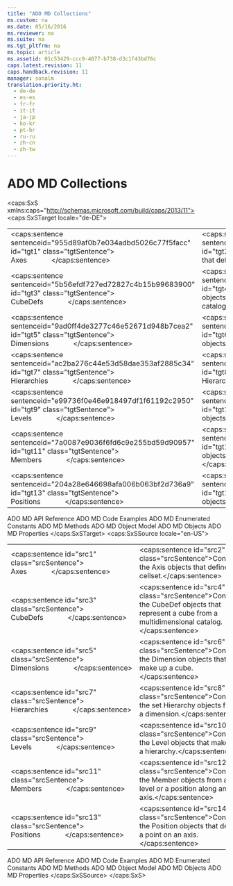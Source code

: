 ```yaml
---
title: "ADO MD Collections"
ms.custom: na
ms.date: 05/16/2016
ms.reviewer: na
ms.suite: na
ms.tgt_pltfrm: na
ms.topic: article
ms.assetid: 01c53429-ccc9-4077-b738-d3c1f43bd76c
caps.latest.revision: 11
caps.handback.revision: 11
manager: sonalm
translation.priority.ht: 
  - de-de
  - es-es
  - fr-fr
  - it-it
  - ja-jp
  - ko-kr
  - pt-br
  - ru-ru
  - zh-cn
  - zh-tw
---
```

# ADO MD Collections
<?xml version="1.0" encoding="utf-8"?>
<caps:SxS xmlns:caps="http://schemas.microsoft.com/build/caps/2013/11">
  <caps:SxSTarget locale="de-DE">
    <developerReferenceWithoutSyntaxDocument xsi:schemaLocation="http://ddue.schemas.microsoft.com/authoring/2003/5 http://dduestorage.blob.core.windows.net/ddueschema/developer.xsd" xmlns="http://ddue.schemas.microsoft.com/authoring/2003/5" xmlns:xlink="http://www.w3.org/1999/xlink" xmlns:xsi="http://www.w3.org/2001/XMLSchema-instance">
      <introduction></introduction>
      <section>
        <content>
          <table>
            <tbody>
              <tr>
                <TD>
                  <para>
                    <caps:sentence sentenceid="955d89af0b7e034adbd5026c77f5facc" id="tgt1" class="tgtSentence">
                      <legacyLink xlink:href="072fb21a-ec0f-4b02-9022-1cef3ad4bfff">Axes</legacyLink>             </caps:sentence>
                  </para>
                </TD>
                <TD>
                  <para>
                    <caps:sentence sentenceid="69da3e4315d6f718fe303d74869d1a50" id="tgt2" class="tgtSentence">Contains the <legacyBold>Axis</legacyBold> objects that define a cellset.</caps:sentence>
                  </para>
                </TD>
              </tr>
              <tr>
                <TD>
                  <para>
                    <caps:sentence sentenceid="5b56efdf727ed72827c4b15b99683900" id="tgt3" class="tgtSentence">
                      <legacyLink xlink:href="feb2581c-fc41-471c-bb69-29f8a55fda70">CubeDefs</legacyLink>             </caps:sentence>
                  </para>
                </TD>
                <TD>
                  <para>
                    <caps:sentence sentenceid="719105c1c886c67b62a2692a38975ad0" id="tgt4" class="tgtSentence">Contains the <legacyBold>CubeDef</legacyBold> objects that represent a cube from a multidimensional catalog.</caps:sentence>
                  </para>
                </TD>
              </tr>
              <tr>
                <TD>
                  <para>
                    <caps:sentence sentenceid="9ad0ff4de3277c46e52671d948b7cea2" id="tgt5" class="tgtSentence">
                      <legacyLink xlink:href="66adbbd2-23a3-4c19-a91b-84c31309aa1b">Dimensions</legacyLink>             </caps:sentence>
                  </para>
                </TD>
                <TD>
                  <para>
                    <caps:sentence sentenceid="e1d6709fd530f5212696f693653ee08a" id="tgt6" class="tgtSentence">Contains the <legacyBold>Dimension</legacyBold> objects that make up a cube.</caps:sentence>
                  </para>
                </TD>
              </tr>
              <tr>
                <TD>
                  <para>
                    <caps:sentence sentenceid="ac2ba276c44e53d58dae353af2885c34" id="tgt7" class="tgtSentence">
                      <legacyLink xlink:href="034af340-ac79-494e-ba5e-2b57da1cb9de">Hierarchies</legacyLink>             </caps:sentence>
                  </para>
                </TD>
                <TD>
                  <para>
                    <caps:sentence sentenceid="a536a0bdb142b94dd94e19bf5831ec57" id="tgt8" class="tgtSentence">Contains the set <legacyBold>Hierarchy</legacyBold> objects from a dimension.</caps:sentence>
                  </para>
                </TD>
              </tr>
              <tr>
                <TD>
                  <para>
                    <caps:sentence sentenceid="e99736f0e46e918497df1f61192c2950" id="tgt9" class="tgtSentence">
                      <legacyLink xlink:href="37815869-ed30-45fd-9aea-0a986c1b305c">Levels</legacyLink>             </caps:sentence>
                  </para>
                </TD>
                <TD>
                  <para>
                    <caps:sentence sentenceid="bc6686744848919fad3307c6354d30e7" id="tgt10" class="tgtSentence">Contains the <legacyBold>Level</legacyBold> objects that make up a hierarchy.</caps:sentence>
                  </para>
                </TD>
              </tr>
              <tr>
                <TD>
                  <para>
                    <caps:sentence sentenceid="7a0087e9036f6fd6c9e255bd59d90957" id="tgt11" class="tgtSentence">
                      <legacyLink xlink:href="3a647cde-efdc-4394-b1b9-8cbb1b9d689f">Members</legacyLink>             </caps:sentence>
                  </para>
                </TD>
                <TD>
                  <para>
                    <caps:sentence sentenceid="ab222cd0c2e25e55f696e4aea778b6dd" id="tgt12" class="tgtSentence">Contains the <legacyBold>Member</legacyBold> objects from a level or a position along an axis.</caps:sentence>
                  </para>
                </TD>
              </tr>
              <tr>
                <TD>
                  <para>
                    <caps:sentence sentenceid="204a28e646698afa006b063bf2d736a9" id="tgt13" class="tgtSentence">
                      <legacyLink xlink:href="5b9e7545-cf30-464d-80ef-5c99c8306bab">Positions</legacyLink>             </caps:sentence>
                  </para>
                </TD>
                <TD>
                  <para>
                    <caps:sentence sentenceid="36ab575f7a39f1655ae06ca56202b47a" id="tgt14" class="tgtSentence">Contains the <legacyBold>Position</legacyBold> objects that define a point on an axis.</caps:sentence>
                  </para>
                </TD>
              </tr>
            </tbody>
          </table>
        </content>
      </section>
      <relatedTopics>
        <link xlink:href="ad709f69-113b-4972-9384-c1215641844d">ADO MD API Reference</link>
        <link xlink:href="72cf9eb3-31f6-441c-aede-5383fdfb81af">ADO MD Code Examples</link>
        <link xlink:href="d9e66999-96f3-48ec-93b2-d9442da56d9b">ADO MD Enumerated Constants</link>
        <link xlink:href="78bfa2f0-358b-40bb-be2e-16262752d676">ADO MD Methods</link>
        <link xlink:href="6242b374-091b-406f-827a-c0dcd3e1967a">ADO MD Object Model</link>
        <link xlink:href="2a32e873-3282-4520-a7ed-89493f1da80e">ADO MD Objects</link>
        <link xlink:href="11ca7e42-ab6a-47da-ab32-55abab663069">ADO MD Properties</link>
      </relatedTopics>
    </developerReferenceWithoutSyntaxDocument>
  </caps:SxSTarget>
  <caps:SxSSource locale="en-US">
    <developerReferenceWithoutSyntaxDocument xsi:schemaLocation="http://ddue.schemas.microsoft.com/authoring/2003/5 http://dduestorage.blob.core.windows.net/ddueschema/developer.xsd" xmlns="http://ddue.schemas.microsoft.com/authoring/2003/5" xmlns:xlink="http://www.w3.org/1999/xlink" xmlns:xsi="http://www.w3.org/2001/XMLSchema-instance">
      <introduction></introduction>
      <section>
        <content>
          <table>
            <tbody>
              <tr>
                <TD>
                  <para>
                    <caps:sentence id="src1" class="srcSentence">
                      <legacyLink xlink:href="072fb21a-ec0f-4b02-9022-1cef3ad4bfff">Axes</legacyLink>             </caps:sentence>
                  </para>
                </TD>
                <TD>
                  <para>
                    <caps:sentence id="src2" class="srcSentence">Contains the <legacyBold>Axis</legacyBold> objects that define a cellset.</caps:sentence>
                  </para>
                </TD>
              </tr>
              <tr>
                <TD>
                  <para>
                    <caps:sentence id="src3" class="srcSentence">
                      <legacyLink xlink:href="feb2581c-fc41-471c-bb69-29f8a55fda70">CubeDefs</legacyLink>             </caps:sentence>
                  </para>
                </TD>
                <TD>
                  <para>
                    <caps:sentence id="src4" class="srcSentence">Contains the <legacyBold>CubeDef</legacyBold> objects that represent a cube from a multidimensional catalog.</caps:sentence>
                  </para>
                </TD>
              </tr>
              <tr>
                <TD>
                  <para>
                    <caps:sentence id="src5" class="srcSentence">
                      <legacyLink xlink:href="66adbbd2-23a3-4c19-a91b-84c31309aa1b">Dimensions</legacyLink>             </caps:sentence>
                  </para>
                </TD>
                <TD>
                  <para>
                    <caps:sentence id="src6" class="srcSentence">Contains the <legacyBold>Dimension</legacyBold> objects that make up a cube.</caps:sentence>
                  </para>
                </TD>
              </tr>
              <tr>
                <TD>
                  <para>
                    <caps:sentence id="src7" class="srcSentence">
                      <legacyLink xlink:href="034af340-ac79-494e-ba5e-2b57da1cb9de">Hierarchies</legacyLink>             </caps:sentence>
                  </para>
                </TD>
                <TD>
                  <para>
                    <caps:sentence id="src8" class="srcSentence">Contains the set <legacyBold>Hierarchy</legacyBold> objects from a dimension.</caps:sentence>
                  </para>
                </TD>
              </tr>
              <tr>
                <TD>
                  <para>
                    <caps:sentence id="src9" class="srcSentence">
                      <legacyLink xlink:href="37815869-ed30-45fd-9aea-0a986c1b305c">Levels</legacyLink>             </caps:sentence>
                  </para>
                </TD>
                <TD>
                  <para>
                    <caps:sentence id="src10" class="srcSentence">Contains the <legacyBold>Level</legacyBold> objects that make up a hierarchy.</caps:sentence>
                  </para>
                </TD>
              </tr>
              <tr>
                <TD>
                  <para>
                    <caps:sentence id="src11" class="srcSentence">
                      <legacyLink xlink:href="3a647cde-efdc-4394-b1b9-8cbb1b9d689f">Members</legacyLink>             </caps:sentence>
                  </para>
                </TD>
                <TD>
                  <para>
                    <caps:sentence id="src12" class="srcSentence">Contains the <legacyBold>Member</legacyBold> objects from a level or a position along an axis.</caps:sentence>
                  </para>
                </TD>
              </tr>
              <tr>
                <TD>
                  <para>
                    <caps:sentence id="src13" class="srcSentence">
                      <legacyLink xlink:href="5b9e7545-cf30-464d-80ef-5c99c8306bab">Positions</legacyLink>             </caps:sentence>
                  </para>
                </TD>
                <TD>
                  <para>
                    <caps:sentence id="src14" class="srcSentence">Contains the <legacyBold>Position</legacyBold> objects that define a point on an axis.</caps:sentence>
                  </para>
                </TD>
              </tr>
            </tbody>
          </table>
        </content>
      </section>
      <relatedTopics>
        <link xlink:href="ad709f69-113b-4972-9384-c1215641844d">ADO MD API Reference</link>
        <link xlink:href="72cf9eb3-31f6-441c-aede-5383fdfb81af">ADO MD Code Examples</link>
        <link xlink:href="d9e66999-96f3-48ec-93b2-d9442da56d9b">ADO MD Enumerated Constants</link>
        <link xlink:href="78bfa2f0-358b-40bb-be2e-16262752d676">ADO MD Methods</link>
        <link xlink:href="6242b374-091b-406f-827a-c0dcd3e1967a">ADO MD Object Model</link>
        <link xlink:href="2a32e873-3282-4520-a7ed-89493f1da80e">ADO MD Objects</link>
        <link xlink:href="11ca7e42-ab6a-47da-ab32-55abab663069">ADO MD Properties</link>
      </relatedTopics>
    </developerReferenceWithoutSyntaxDocument>
  </caps:SxSSource>
</caps:SxS>